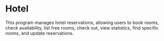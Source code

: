 # Hotel

This program manages hotel reservations, allowing users to book rooms, check availability, list free rooms, check out, view statistics, find specific rooms, and update reservations.
